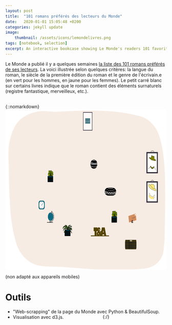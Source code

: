 ```yaml
---
layout: post
title:  "101 romans préférés des lecteurs du Monde"
date:   2020-01-01 15:05:48 +0200
categories: jekyll update
image: 
    thumbnail: /assets/icons/lemondelivres.png
tags: [notebook, selection]
excerpt: An interactive bookcase showing Le Monde's readers 101 favorite books (in french)
---
```

  
Le Monde a publié il y a quelques semaines [la liste des 101 romans préférés de ses lecteurs](https://www.lemonde.fr/les-decodeurs/article/2019/12/27/de-harry-potter-a-voyage-au-bout-de-la-nuit-les-101-romans-preferes-des-lecteurs-du-monde_6024208_4355770.html). La voici illustrée selon quelques critères: la langue du roman, le siècle de la première édition du roman et le genre de l'écrivain.e (en vert pour les hommes, en jaune pour les femmes). Le petit carré blanc sur certains livres indique que le roman contient des éléments surnaturels (registre fantastique, merveilleux, etc.).

<br/>


<div id="section-1" style="height:500px;">
{::nomarkdown}
    <img src="/assets/notebooks/101books/bookshelves-frame3.svg" width="800" height ="500"/>
    <svg id="svg-section-1"></svg>
    <link rel="stylesheet" href="/assets/notebooks/101books/styles.css">
    <link href="https://fonts.googleapis.com/css?family=Mansalva|Patrick+Hand+SC&display=swap" rel="stylesheet"> 
	<link href="https://fonts.googleapis.com/css?family=Pacifico&display=swap" rel="stylesheet"> 
{:/}
</div>

<script src="https://d3js.org/d3.v5.js"></script>
<script src="https://ajax.aspnetcdn.com/ajax/jQuery/jquery-3.4.1.min.js"></script>
<script src="{{ base.url | prepend: site.url }}/assets/notebooks/101books/renderall.js"></script>

<br/>

(non adapté aux appareils mobiles)

# Outils  

* "Web-scrapping" de la page du Monde avec Python & BeautifulSoup.  
* Visualisation avec d3.js.  
